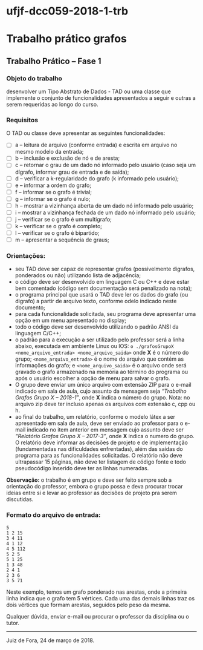 # ufjf-dcc059-2018-1-trb
# Trabalho prático grafos

## Trabalho Prático – Fase 1

### Objeto do trabalho
desenvolver um Tipo Abstrato de Dados - TAD ou uma classe que implemente o conjunto de funcionalidades apresentados a seguir e outras a serem requeridas ao longo do curso.

### Requisitos
O TAD ou classe deve apresentar as seguintes funcionalidades:
 - [ ] a – leitura de arquivo (conforme entrada) e escrita em arquivo no mesmo modelo da entrada;
 - [ ] b – inclusão e exclusão de nó e de aresta;
 - [ ] c – retornar o grau de um dado nó informado pelo usuário (caso seja um dígrafo, informar grau de entrada e de saída);
 - [ ] d – verificar a k-regularidade do grafo (k informado pelo usuário);
 - [ ] e – informar a ordem do grafo;
 - [ ] f – informar se o grafo é trivial;
 - [ ] g – informar se o grafo é nulo;
 - [ ] h – mostrar a vizinhança aberta de um dado nó informado pelo usuário;
 - [ ] i – mostrar a vizinhança fechada de um dado nó informado pelo usuário;
 - [ ] j – verificar se o grafo é um multigrafo;
 - [ ] k – verificar se o grafo é completo;
 - [ ] l – verificar se o grafo é bipartido;
 - [ ] m – apresentar a sequência de graus;

### Orientações:
 - seu TAD deve ser capaz de representar grafos (possivelmente digrafos, ponderados ou não) utilizando lista de adjacência;
 - o código deve ser desenvolvido em linguagem C ou C++ e deve estar bem comentado (código sem documentação será penalizado na nota);
 - o programa principal que usará o TAD deve ler os dados do grafo (ou digrafo) a partir de arquivo texto, conforme  odelo indicado neste documento;
 - para cada funcionalidade solicitada, seu programa deve apresentar uma opção em um menu apresentado no display;
 - todo o código deve ser desenvolvido utilizando o padrão ANSI da linguagem C/C++;
 - o padrão para a execução a ser utilizado pelo professor será a linha abaixo, executada em ambiente Linux ou IOS:
`o ./grafosGrupoX <nome_arquivo_entrada> <nome_arquivo_saida>`
onde **X** é o número do grupo; `<nome_arquivo_entrada>` é o nome do arquivo que contém as informações  do grafo; e `<nome_arquivo_saida>` é o arquivo onde será gravado o grafo armazenado na memória ao término do programa ou após o usuário escolher a opção de menu para salvar o grafo.
 - O grupo deve enviar um único arquivo com extensão ZIP para o e-mail indicado em sala de aula, cujo assunto da mensagem seja *“Trabalho Grafos Grupo X – 2018-1”*, onde **X** indica o número do grupo. Nota: no arquivo zip deve ter incluso apenas os arquivos com extensão c, cpp ou h.
 - ao final do trabalho, um relatório, conforme o modelo látex a ser apresentado em sala de aula, deve ser enviado ao professor para o e-mail indicado no item anterior em mensagem cujo assunto deve ser *“Relatório Grafos Grupo X – 2017-3”*, onde **X** indica o numero do grupo. O relatório deve informar as decisões de projeto e de implementação (fundamentadas nas dificuldades enfrentadas), além das saídas do programa para as  funcionalidades solicitadas. O relatório não deve ultrapassar 15 páginas, não deve ter listagem de código fonte e todo pseudocódigo inserido deve ter as linhas numeradas.

**Observação:** o trabalho é em grupo e deve ser feito sempre sob a orientação do professor, embora o grupo possa e deva procurar trocar ideias entre si e levar ao professor as decisões de projeto pra serem discutidas.

### Formato do arquivo de entrada:
    5
    1 2 15
    3 4 11
    4 1 12
    4 5 112
    5 2 5
    5 1 25
    1 3 48
    2 4 1
    2 3 6
    3 5 71

Neste exemplo, temos um grafo ponderado nas arestas, onde a primeira linha indica que o grafo tem 5 vértices.  Cada uma das demais linhas traz os dois vértices que formam arestas, seguidos pelo peso da mesma.

Qualquer dúvida, enviar e-mail ou procurar o professor da disciplina ou o tutor.

-----
Juiz de Fora, 24 de março de 2018.

